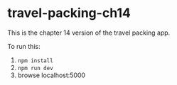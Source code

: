 # travel-packing-ch14

This is the chapter 14 version of the travel packing app.

To run this:

1. `npm install`
2. `npm run dev`
3. browse localhost:5000
